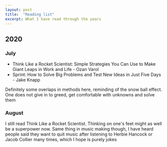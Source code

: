 ```yaml
---
layout: post
title:  "Reading list"
excerpt: What I have read through the years
---
```


## 2020
### July
- Think Like a Rocket Scientist: Simple Strategies You Can Use to Make Giant Leaps in Work and Life - Ozan Varol
- Sprint: How to Solve Big Problems and Test New Ideas in Just Five Days - Jake Knapp

Definitely some overlaps in methods here, reminding of the snow ball effect. One does not give in to greed, get comfortable with unknowns and solve them

### August
I still read Think Like a Rocket Scientist. Thinking on one's feet might as well be a superpower now. Same thing in music making though, I have heard people said they want to quit music after listening to Herbie Hancock or Jacob Collier many times, which I hope is purely jokes

